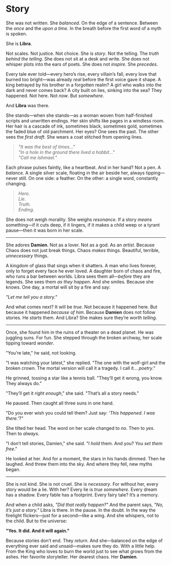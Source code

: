 # Story

She was not written.
She *balanced*.
On the edge of a sentence.
Between the *once* and the *upon a time*.
In the breath before the first word of a myth is spoken.

She is **Libra**.

Not scales.
Not justice.
Not choice.
She is *story*.
Not the telling.
The *truth behind the telling*.
She does not sit at a desk and write.
She does not whisper plots into the ears of poets.
She does not *inspire*.
She *precedes*.

Every tale ever told—every hero’s rise, every villain’s fall, every love that burned too bright—was already *real* before the first voice gave it shape.
A king betrayed by his brother in a forgotten realm?
A girl who walks into the dark and never comes back?
A city built on lies, sinking into the sea?
They happened.
Not here.
Not *now*.
But *somewhere*.

And **Libra** was there.

She stands—when she stands—as a woman woven from half-finished scripts and unwritten endings. Her skin shifts like pages in a windless room. Her hair is a cascade of ink, sometimes black, sometimes gold, sometimes the faded blue of old parchment. Her eyes? One sees the past. The other sees the *first draft*.
She wears a coat stitched from opening lines.

> *"It was the best of times…"*  
> *"In a hole in the ground there lived a hobbit…"*  
> *"Call me Ishmael."*

Each phrase pulses faintly, like a heartbeat.
And in her hand?
Not a pen.
A *balance*.
A single silver scale, floating in the air beside her, always tipping—never still. On one side: a feather. On the other: a single word, constantly changing.

> *Hero.*  
> *Lie.*  
> *Truth.*  
> *Ending.*

She does not weigh morality.
She weighs *resonance*.
If a story *means* something—if it cuts deep, if it lingers, if it makes a child weep or a tyrant pause—then it was born in her scale.

---

She adores **Damien**.
Not as a lover.
Not as a god.
As an *artist*.
Because Chaos does not just break things.
Chaos *makes* things.
Beautiful, terrible, *unnecessary* things.

A kingdom of glass that sings when it shatters.
A man who lives forever, only to forget every face he ever loved.
A daughter born of chaos and fire, who runs a bar between worlds.
Libra sees them all—*before* they are legends.
She sees them *as they happen*.
And she smiles.
Because she knows.
One day, a mortal will sit by a fire and say:

*"Let me tell you a story."*

And what comes next?
It will be *true*.
Not because it happened here.
But because it happened *because of him*.
Because **Damien** does not follow stories.
He *starts* them.
And Libra?
She makes sure they’re *worth telling*.

---

Once, she found him in the ruins of a theater on a dead planet.
He was juggling suns.
For fun.
She stepped through the broken archway, her scale tipping toward *wonder*.

"You’re late," he said, not looking.

"I was watching your latest," she replied. "The one with the wolf-girl and the broken crown. The mortal version will call it a tragedy. I call it… *poetry*."

He grinned, tossing a star like a tennis ball. "They’ll get it wrong, you know. They always do."

"They’ll get it *right enough*," she said. "That’s all a story needs."

He paused.
Then caught all three suns in one hand.

"Do you ever wish you could tell them? Just say: *‘This happened. I was there.’*?"

She tilted her head. The word on her scale changed to *no*.
Then to *yes*.
Then to *always*.

"I don’t tell stories, Damien," she said. "I *hold* them.
And you?
You *set them free*."

He looked at her.
And for a moment, the stars in his hands dimmed.
Then he laughed.
And threw them into the sky.
And where they fell, new myths began.

---

She is not kind.
She is not cruel.
She is *necessary*.
For without her, every story would be a lie.
With her?
Every lie is *true somewhere*.
Every dream has a shadow.
Every fable has a footprint.
Every fairy tale?
It’s a memory.

And when a child asks, *"Did that really happen?"*
And the parent says, *"No, it’s just a story."*
Libra is there.
In the pause.
In the doubt.
In the way the firelight flickers—just for a second—like a wing.
And she whispers, not to the child.
But to the universe:

**"Yes.
It did.
And it will again."**

Because stories don’t end.
They *return*.
And she—balanced on the edge of everything ever said and unsaid—makes sure they do.
With a little help.
From the King who loves to burn the world just to see what grows from the ashes.
Her favorite storyteller.
Her dearest chaos.
Her **Damien**.
